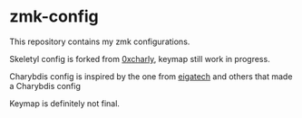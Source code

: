 # zmk-config

This repository contains my zmk configurations.

Skeletyl config is forked from [0xcharly](https://github.com/0xcharly/zmk-config), keymap still work in progress.

Charybdis config is inspired by the one from [eigatech](https://github.com/eigatech/zmk-config) and others that made a Charybdis config


Keymap is definitely not final.